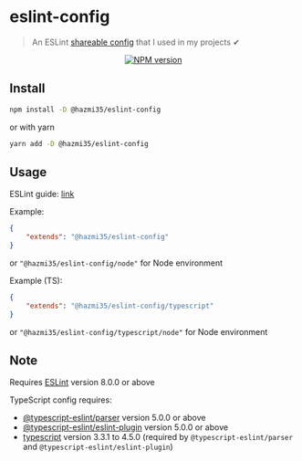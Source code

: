 # eslint-config
> An ESLint [shareable config](http://eslint.org/docs/developer-guide/shareable-configs.html) that I used in my projects ✔

<div align="center">
<a href="https://www.npmjs.com/package/@hazmi35/eslint-config"><img src="https://img.shields.io/npm/v/@hazmi35/eslint-config?maxAge=3600" alt="NPM version" ><a/>
</div>

## Install

```bash
npm install -D @hazmi35/eslint-config
```
or with yarn
```bash
yarn add -D @hazmi35/eslint-config
```

## Usage

ESLint guide: [link](https://eslint.org/docs/user-guide/configuring#using-a-shareable-configuration-package)

Example:
```json
{
	"extends": "@hazmi35/eslint-config"
}
```
or `"@hazmi35/eslint-config/node"` for Node environment


Example (TS):
```json
{
    "extends": "@hazmi35/eslint-config/typescript"
}
```
or `"@hazmi35/eslint-config/typescript/node"` for Node environment

## Note

Requires [ESLint](https://npmjs.com/package/eslint) version 8.0.0 or above

TypeScript config requires:
 * [@typescript-eslint/parser](https://npmjs.com/package/@typescript-eslint/parser) version 5.0.0 or above
 * [@typescript-eslint/eslint-plugin](https://npmjs.com/package/@typescript-eslint/eslint-plugin) version 5.0.0 or above
 * [typescript](https://npmjs.com/package/typescript) version 3.3.1 to 4.5.0 (required by `@typescript-eslint/parser` and `@typescript-eslint/eslint-plugin`)

